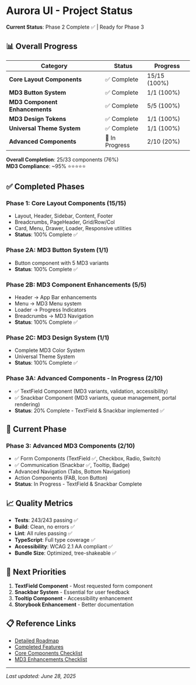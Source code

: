 # Aurora UI - Project Status

**Current Status**: Phase 2 Complete ✅ | Ready for Phase 3

## 📊 Overall Progress

| Category                       | Status      | Progress     |
| ------------------------------ | ----------- | ------------ |
| **Core Layout Components**     | ✅ Complete | 15/15 (100%) |
| **MD3 Button System**          | ✅ Complete | 1/1 (100%)   |
| **MD3 Component Enhancements** | ✅ Complete | 5/5 (100%)   |
| **MD3 Design Tokens**          | ✅ Complete | 1/1 (100%)   |
| **Universal Theme System**     | ✅ Complete | 1/1 (100%)   |
| **Advanced Components**        | 🔄 In Progress | 2/10 (20%)    |

**Overall Completion**: 25/33 components (76%)  
**MD3 Compliance**: ~95% ⭐⭐⭐⭐⭐

## ✅ Completed Phases

### Phase 1: Core Layout Components (15/15)

- Layout, Header, Sidebar, Content, Footer
- Breadcrumbs, PageHeader, Grid/Row/Col
- Card, Menu, Drawer, Loader, Responsive utilities
- **Status**: 100% Complete ✅

### Phase 2A: MD3 Button System (1/1)

- Button component with 5 MD3 variants
- **Status**: 100% Complete ✅

### Phase 2B: MD3 Component Enhancements (5/5)

- Header → App Bar enhancements
- Menu → MD3 Menu system
- Loader → Progress Indicators
- Breadcrumbs → MD3 Navigation
- **Status**: 100% Complete ✅

### Phase 2C: MD3 Design System (1/1)

- Complete MD3 Color System
- Universal Theme System
- **Status**: 100% Complete ✅

### Phase 3A: Advanced Components - In Progress (2/10)

- ✅ TextField Component (MD3 variants, validation, accessibility)
- ✅ Snackbar Component (MD3 variants, queue management, portal rendering)
- **Status**: 20% Complete - TextField & Snackbar implemented ✅

## 🔄 Current Phase

### Phase 3: Advanced MD3 Components (2/10)

- ✅ Form Components (TextField ✅, Checkbox, Radio, Switch)
- ✅ Communication (Snackbar ✅, Tooltip, Badge)
- Advanced Navigation (Tabs, Bottom Navigation)
- Action Components (FAB, Icon Button)
- **Status**: In Progress - TextField & Snackbar Complete

## 📈 Quality Metrics

- **Tests**: 243/243 passing ✅
- **Build**: Clean, no errors ✅
- **Lint**: All rules passing ✅
- **TypeScript**: Full type coverage ✅
- **Accessibility**: WCAG 2.1 AA compliant ✅
- **Bundle Size**: Optimized, tree-shakeable ✅

## 🎯 Next Priorities

1. **TextField Component** - Most requested form component
2. **Snackbar System** - Essential for user feedback
3. **Tooltip Component** - Accessibility enhancement
4. **Storybook Enhancement** - Better documentation

## 📋 Reference Links

- [Detailed Roadmap](./ROADMAP.md)
- [Completed Features](./COMPLETED.md)
- [Core Components Checklist](./checklists/CORE_COMPONENTS.md)
- [MD3 Enhancements Checklist](./checklists/MD3_ENHANCEMENTS.md)

---

_Last updated: June 28, 2025_
